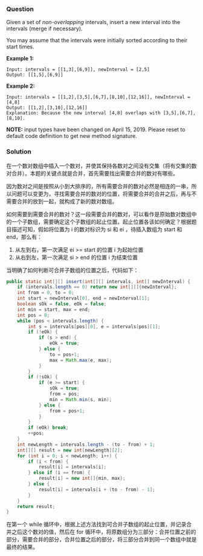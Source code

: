 ### Question

Given a set of *non-overlapping* intervals, insert a new interval into the intervals (merge if necessary).

You may assume that the intervals were initially sorted according to their start times.

**Example 1:**

```
Input: intervals = [[1,3],[6,9]], newInterval = [2,5]
Output: [[1,5],[6,9]]
```

**Example 2:**

```
Input: intervals = [[1,2],[3,5],[6,7],[8,10],[12,16]], newInterval = [4,8]
Output: [[1,2],[3,10],[12,16]]
Explanation: Because the new interval [4,8] overlaps with [3,5],[6,7],[8,10].
```

**NOTE:** input types have been changed on April 15, 2019. Please reset to default code definition to get new method signature.

### Solution

在一个数对数组中插入一个数对，并使其保持各数对之间没有交集（将有交集的数对合并）。本题的关键点就是合并，首先需要找出需要合并的数对有哪些。

因为数对之间是按照从小到大排序的，所有需要合并的数对必然是相连的一串，所以问题可以变更为，寻找需要合并的数对的位置，将需要合并的合并之后，再与不需要合并的放到一起，就构成了新的数对数组。

如何需要到需要合并的数对？这一段需要合并的数对，可以看作是原始数对数组中的一个子数组，需要确定这个子数组的起止位置。起止位置各该如何确定？根据题目描述可知，假如将位置为 i 的数对标识为 si 和 ei ，待插入数组为 start 和 end，那么有：

1.  从左到右，第一次满足 ei >= start 的位置 i 为起始位置
2.  从右到左，第一次满足 si > end 的位置 i 为结束位置

当明确了如何判断可合并子数组的位置之后，代码如下：

```java
public static int[][] insert(int[][] intervals, int[] newInterval) {
    if (intervals.length == 0) return new int[][]{newInterval};
    int from = 0, to = 0;
    int start = newInterval[0], end = newInterval[1];
    boolean sOk = false, eOk = false;
    int min = start, max = end;
    int pos = 0;
    while (pos < intervals.length) {
        int s = intervals[pos][0], e = intervals[pos][1];
        if (!eOk) {
            if (s > end) {
                eOk = true;
            } else {
                to = pos+1;
                max = Math.max(e, max);
            }
        }
        if (!sOk) {
            if (e >= start) {
                sOk = true;
                from = pos;
                min = Math.min(s, min);
            } else {
                from = pos+1;
            }
        }
        if (eOk) break;
        ++pos;
    }
    int newLength = intervals.length - (to - from) + 1;
    int[][] result = new int[newLength][2];
    for (int i = 0; i < newLength; i++) {
        if (i < from) {
            result[i] = intervals[i];
        } else if (i == from) {
            result[i] = new int[]{min, max};
        } else {
            result[i] = intervals[i + (to - from) - 1];
        }
    }
    return result;
}
```

在第一个 while 循环中，根据上述方法找到可合并子数组的起止位置，并记录合并之后这个数对的值，然后在 for 循环中，将原数组分为三部分：合并位置之前的部分，需要合并的部分，合并位置之后的部分，将三部分合并到同一个数组中就是最终的结果。